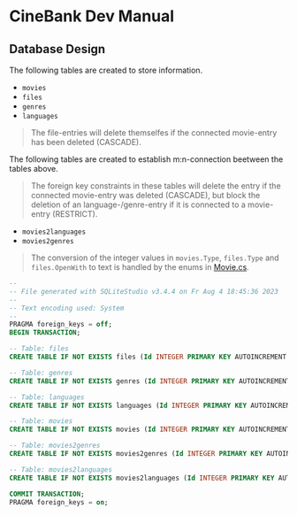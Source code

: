 # CineBank Dev Manual

## Database Design

The following tables are created to store information.

- `movies`
- `files`
- `genres`
- `languages`

> The file-entries will delete themselfes if the connected movie-entry has been deleted (CASCADE).

The following tables are created to establish m:n-connection beetween the tables above.

> The foreign key constraints in these tables will delete the entry if the connected movie-entry was deleted (CASCADE), but block the deletion of an language-/genre-entry if it is connected to a movie-entry (RESTRICT).

- `movies2languages`
- `movies2genres`

> The conversion of the integer values in `movies.Type`, `files.Type` and `files.OpenWith` to text is handled by the enums in [Movie.cs](CineBank/Classes/Movie.cs).

```SQL
--
-- File generated with SQLiteStudio v3.4.4 on Fr Aug 4 18:45:36 2023
--
-- Text encoding used: System
--
PRAGMA foreign_keys = off;
BEGIN TRANSACTION;

-- Table: files
CREATE TABLE IF NOT EXISTS files (Id INTEGER PRIMARY KEY AUTOINCREMENT UNIQUE NOT NULL, Movie INTEGER REFERENCES movies (Id) ON DELETE CASCADE NOT NULL, Type INTEGER NOT NULL, Open INTEGER NOT NULL, Path TEXT NOT NULL UNIQUE);

-- Table: genres
CREATE TABLE IF NOT EXISTS genres (Id INTEGER PRIMARY KEY AUTOINCREMENT UNIQUE NOT NULL, Name TEXT (25) UNIQUE NOT NULL);

-- Table: languages
CREATE TABLE IF NOT EXISTS languages (Id INTEGER PRIMARY KEY AUTOINCREMENT UNIQUE NOT NULL, Name TEXT (10) UNIQUE NOT NULL);

-- Table: movies
CREATE TABLE IF NOT EXISTS movies (Id INTEGER PRIMARY KEY AUTOINCREMENT UNIQUE NOT NULL, Title TEXT (255) UNIQUE NOT NULL, Description TEXT NOT NULL, Duration TEXT (10) NOT NULL, Type INTEGER NOT NULL, Released TEXT (10), Cast TEXT, Director TEXT, Score TEXT, MaxResolution TEXT (10));

-- Table: movies2genres
CREATE TABLE IF NOT EXISTS movies2genres (Id INTEGER PRIMARY KEY AUTOINCREMENT UNIQUE NOT NULL, Genre INTEGER REFERENCES genres (Id) ON DELETE RESTRICT NOT NULL, Movie INTEGER REFERENCES movies (id) ON DELETE CASCADE NOT NULL);

-- Table: movies2languages
CREATE TABLE IF NOT EXISTS movies2languages (Id INTEGER PRIMARY KEY AUTOINCREMENT UNIQUE NOT NULL, Language INTEGER REFERENCES languages (Id) ON DELETE RESTRICT NOT NULL, Movie INTEGER REFERENCES movies (id) ON DELETE CASCADE NOT NULL, Type TEXT (1) NOT NULL);

COMMIT TRANSACTION;
PRAGMA foreign_keys = on;
```
